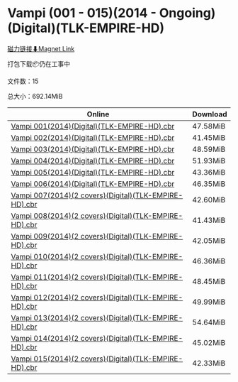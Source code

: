 # Vampi (001 - 015)(2014 - Ongoing)(Digital)(TLK-EMPIRE-HD)

[磁力链接⬇Magnet Link](magnet:?xt=urn:btih:c5c7a9e89b35fe5a2dd0c5d0c70bb9639ba5a654&dn=Vampi%20%28001%20-%20015%29%282014%20-%20Ongoing%29%28Digital%29%28TLK-EMPIRE-HD%29)

打包下载📦仍在工事中

文件数：15

总大小：692.14MiB

Online | Download
--- | ---
[Vampi 001(2014)(Digital)(TLK-EMPIRE-HD).cbr](https://github.com/alicewish/markdown/blob/master/comic/Vampi-001-2014-Digital-TLK-EMPIRE-HD-cbr.md) | 47.58MiB
[Vampi 002(2014)(Digital)(TLK-EMPIRE-HD).cbr](https://github.com/alicewish/markdown/blob/master/comic/Vampi-002-2014-Digital-TLK-EMPIRE-HD-cbr.md) | 41.45MiB
[Vampi 003(2014)(Digital)(TLK-EMPIRE-HD).cbr](https://github.com/alicewish/markdown/blob/master/comic/Vampi-003-2014-Digital-TLK-EMPIRE-HD-cbr.md) | 48.59MiB
[Vampi 004(2014)(Digital)(TLK-EMPIRE-HD).cbr](https://github.com/alicewish/markdown/blob/master/comic/Vampi-004-2014-Digital-TLK-EMPIRE-HD-cbr.md) | 51.93MiB
[Vampi 005(2014)(Digital)(TLK-EMPIRE-HD).cbr](https://github.com/alicewish/markdown/blob/master/comic/Vampi-005-2014-Digital-TLK-EMPIRE-HD-cbr.md) | 43.36MiB
[Vampi 006(2014)(Digital)(TLK-EMPIRE-HD).cbr](https://github.com/alicewish/markdown/blob/master/comic/Vampi-006-2014-Digital-TLK-EMPIRE-HD-cbr.md) | 46.35MiB
[Vampi 007(2014)(2 covers)(Digital)(TLK-EMPIRE-HD).cbr](https://github.com/alicewish/markdown/blob/master/comic/Vampi-007-2014-2-covers-Digital-TLK-EMPIRE-HD-cbr.md) | 42.60MiB
[Vampi 008(2014)(2 covers)(Digital)(TLK-EMPIRE-HD).cbr](https://github.com/alicewish/markdown/blob/master/comic/Vampi-008-2014-2-covers-Digital-TLK-EMPIRE-HD-cbr.md) | 41.43MiB
[Vampi 009(2014)(2 covers)(Digital)(TLK-EMPIRE-HD).cbr](https://github.com/alicewish/markdown/blob/master/comic/Vampi-009-2014-2-covers-Digital-TLK-EMPIRE-HD-cbr.md) | 42.05MiB
[Vampi 010(2014)(2 covers)(Digital)(TLK-EMPIRE-HD).cbr](https://github.com/alicewish/markdown/blob/master/comic/Vampi-010-2014-2-covers-Digital-TLK-EMPIRE-HD-cbr.md) | 46.36MiB
[Vampi 011(2014)(2 covers)(Digital)(TLK-EMPIRE-HD).cbr](https://github.com/alicewish/markdown/blob/master/comic/Vampi-011-2014-2-covers-Digital-TLK-EMPIRE-HD-cbr.md) | 48.45MiB
[Vampi 012(2014)(2 covers)(Digital)(TLK-EMPIRE-HD).cbr](https://github.com/alicewish/markdown/blob/master/comic/Vampi-012-2014-2-covers-Digital-TLK-EMPIRE-HD-cbr.md) | 49.99MiB
[Vampi 013(2014)(2 covers)(Digital)(TLK-EMPIRE-HD).cbr](https://github.com/alicewish/markdown/blob/master/comic/Vampi-013-2014-2-covers-Digital-TLK-EMPIRE-HD-cbr.md) | 54.64MiB
[Vampi 014(2014)(2 covers)(Digital)(TLK-EMPIRE-HD).cbr](https://github.com/alicewish/markdown/blob/master/comic/Vampi-014-2014-2-covers-Digital-TLK-EMPIRE-HD-cbr.md) | 45.02MiB
[Vampi 015(2014)(2 covers)(Digital)(TLK-EMPIRE-HD).cbr](https://github.com/alicewish/markdown/blob/master/comic/Vampi-015-2014-2-covers-Digital-TLK-EMPIRE-HD-cbr.md) | 42.33MiB